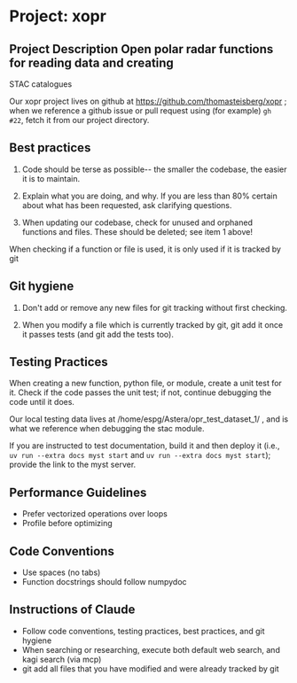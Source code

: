 # Project: xopr

## Project Description Open polar radar functions for reading data and creating
STAC catalogues

Our xopr project lives on github at https://github.com/thomasteisberg/xopr ;
when we reference a github issue or pull request using (for example) `gh #22`,
fetch it from our project directory.

## Best practices

  1. Code should be terse as possible-- the smaller the codebase, the easier it
     is to maintain.

  2. Explain what you are doing, and why. If you are less than 80% certain
     about what has been requested, ask clarifying questions.

  3. When updating our codebase, check for unused and orphaned functions and
     files. These should be deleted; see item 1 above!

When checking if a function or file is used, it is only used if it is tracked by git

## Git hygiene 

  1. Don't add or remove any new files for git tracking without first checking.

  2. When you modify a file which is currently tracked by git, git add it once
     it passes tests (and git add the tests too).

## Testing Practices

When creating a new function, python file, or module, create a unit test for
it. Check if the code passes the unit test; if not, continue debugging the code
until it does.

Our local testing data lives at /home/espg/Astera/opr_test_dataset_1/ , and is
what we reference when debugging the stac module.

If you are instructed to test documentation, build it and then deploy it (i.e.,
`uv run --extra docs myst start` and  `uv run --extra docs myst start`); provide
the link to the myst server.

## Performance Guidelines
- Prefer vectorized operations over loops
- Profile before optimizing

## Code Conventions

- Use spaces (no tabs)
- Function docstrings should follow numpydoc

## Instructions of Claude
- Follow code conventions, testing practices, best practices, and git hygiene
- When searching or researching, execute both default web search, and kagi search (via mcp)
- git add all files that you have modified and were already tracked by git